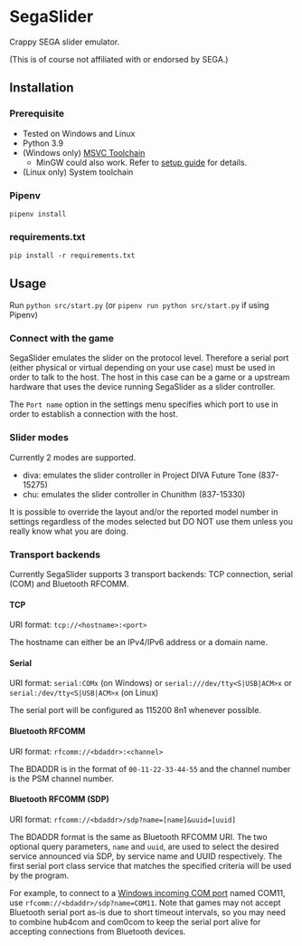 # SegaSlider

Crappy SEGA slider emulator.

(This is of course not affiliated with or endorsed by SEGA.)

## Installation

### Prerequisite

- Tested on Windows and Linux
- Python 3.9
- (Windows only) [MSVC Toolchain](https://visualstudio.microsoft.com/downloads/)
  - MinGW could also work. Refer to [setup guide](https://wiki.python.org/moin/WindowsCompilers#GCC_-_MinGW_.28x86.29) for details.
- (Linux only) System toolchain

### Pipenv

```
pipenv install
```

### requirements.txt

```
pip install -r requirements.txt
```

## Usage

Run `python src/start.py` (or `pipenv run python src/start.py` if using Pipenv)

### Connect with the game

SegaSlider emulates the slider on the protocol level. Therefore a serial port (either physical or virtual depending on your use case) must be used in order to talk to the host. The host in this case can be a game or a upstream hardware that uses the device running SegaSlider as a slider controller.

The `Port name` option in the settings menu specifies which port to use in order to establish a connection with the host.

### Slider modes

Currently 2 modes are supported.

- diva: emulates the slider controller in Project DIVA Future Tone (837-15275)
- chu: emulates the slider controller in Chunithm (837-15330)

It is possible to override the layout and/or the reported model number in settings regardless of the modes selected but DO NOT use them unless you really know what you are doing.

### Transport backends

Currently SegaSlider supports 3 transport backends: TCP connection, serial (COM) and Bluetooth RFCOMM.

#### TCP

URI format: `tcp://<hostname>:<port>`

The hostname can either be an IPv4/IPv6 address or a domain name.

#### Serial

URI format: `serial:COMx` (on Windows) or `serial:///dev/tty<S|USB|ACM>x` or `serial:/dev/tty<S|USB|ACM>x` (on Linux)

The serial port will be configured as 115200 8n1 whenever possible.

#### Bluetooth RFCOMM

URI format: `rfcomm://<bdaddr>:<channel>`

The BDADDR is in the format of `00-11-22-33-44-55` and the channel number is the PSM channel number.

#### Bluetooth RFCOMM (SDP)

URI format: `rfcomm://<bdaddr>/sdp?name=[name]&uuid=[uuid]`

The BDADDR format is the same as Bluetooth RFCOMM URI. The two optional query parameters, `name` and `uuid`, are used to select the desired service announced via SDP, by service name and UUID respectively. The first serial port class service that matches the specified criteria will be used by the program.

For example, to connect to a [Windows incoming COM port](https://www.verizon.com/support/knowledge-base-20605/) named COM11, use `rfcomm://<bdaddr>/sdp?name=COM11`. Note that games may not accept Bluetooth serial port as-is due to short timeout intervals, so you may need to combine hub4com and com0com to keep the serial port alive for accepting connections from Bluetooth devices.

